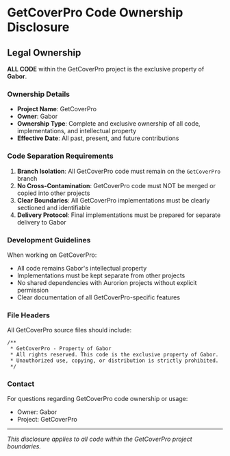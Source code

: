 # GetCoverPro Code Ownership Disclosure

## Legal Ownership

**ALL CODE** within the GetCoverPro project is the exclusive property of **Gabor**.

### Ownership Details

- **Project Name**: GetCoverPro
- **Owner**: Gabor
- **Ownership Type**: Complete and exclusive ownership of all code, implementations, and intellectual property
- **Effective Date**: All past, present, and future contributions

### Code Separation Requirements

1. **Branch Isolation**: All GetCoverPro code must remain on the `GetCoverPro` branch
2. **No Cross-Contamination**: GetCoverPro code must NOT be merged or copied into other projects
3. **Clear Boundaries**: All GetCoverPro implementations must be clearly sectioned and identifiable
4. **Delivery Protocol**: Final implementations must be prepared for separate delivery to Gabor

### Development Guidelines

When working on GetCoverPro:
- All code remains Gabor's intellectual property
- Implementations must be kept separate from other projects
- No shared dependencies with Aurorion projects without explicit permission
- Clear documentation of all GetCoverPro-specific features

### File Headers

All GetCoverPro source files should include:
```
/**
 * GetCoverPro - Property of Gabor
 * All rights reserved. This code is the exclusive property of Gabor.
 * Unauthorized use, copying, or distribution is strictly prohibited.
 */
```

### Contact

For questions regarding GetCoverPro code ownership or usage:
- Owner: Gabor
- Project: GetCoverPro

---

*This disclosure applies to all code within the GetCoverPro project boundaries.*